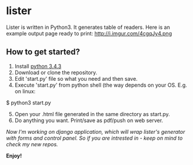 # lister
Lister is written in Python3. It generates table of readers.
Here is an example output page ready to print: http://i.imgur.com/4cgqJy4.png

How to get started?
-------------------
1. Install [python 3.4.3](https://www.python.org/downloads/release/python-343/)
2. Download or clone the repository.
3. Edit 'start.py' file so what you need and then save.
4. Execute 'start.py' from python shell (the way depends on your OS. E.g. on linux:

  $ python3 start.py

5. Open your .html file generated in the same directory as start.py.
6. Do anything you want. Print/save as pdf/push on web server.


*Now I'm working on django application, which will wrap lister's generator with forms and control panel. So if you are intrested in - keep on mind to check my new repos.*

**Enjoy!**
